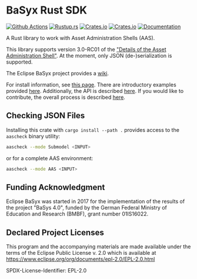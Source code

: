 <!--
SPDX-FileCopyrightText: 2021 Fraunhofer Institute for Experimental Software Engineering IESE

SPDX-License-Identifier: EPL-2.0
-->

# BaSyx Rust SDK

[![Github Actions](https://img.shields.io/github/workflow/status/eclipse-basyx/basyx-rust-sdk/Run%20CI/main)](https://github.com)
[![Rustup.rs](https://img.shields.io/badge/rustc-1.54.0%2B-orange.svg)](https://rustup.rs/)
[![Crates.io](https://img.shields.io/crates/v/basyx-rs.svg)](https://crates.io/crates/basyx-rs)
[![Crates.io](https://img.shields.io/crates/l/basyx-rs.svg)](https://crates.io/crates/basyx-rs)
[![Documentation](https://img.shields.io/badge/documentation-docs.rs-blue.svg)](https://docs.rs/basyx-rs)

A Rust library to work with Asset Administration Shells (AAS).

This library supports version 3.0-RC01 of the ["Details of the Asset Administration Shell"](https://www.plattform-i40.de/IP/Redaktion/EN/Downloads/Publikation/Details_of_the_Asset_Administration_Shell_Part1_V3.html). At the moment, only JSON (de-)serialization is supported.

The Eclipse BaSyx project provides a [wiki](https://wiki.eclipse.org/BaSyx).

For install information, see [this page](https://wiki.eclipse.org/BaSyx_/_Download).
There are introductory examples provided [here](https://wiki.eclipse.org/BaSyx_/_Introductory_Examples).
Additionally, the API is described [here](https://wiki.eclipse.org/BaSyx_/_Documentation_/_API).
If you would like to contribute, the overall process is described [here](https://wiki.eclipse.org/BaSyx_/_Developer_/_Contributing).

## Checking JSON Files

Installing this crate with `cargo install --path .` provides access to the `aascheck` binary utility:

```bash
aascheck --mode Submodel <INPUT>
```

or for a complete AAS environment:

```bash
aascheck --mode AAS <INPUT>
```

## Funding Acknowledgment

Eclipse BaSyx was started in 2017 for the implementation of the results
of the project "BaSys 4.0", funded by the German Federal Ministry
of Education and Research (BMBF), grant number 01IS16022.

## Declared Project Licenses

This program and the accompanying materials are made available under the terms of the Eclipse Public License v. 2.0 which is available at
https://www.eclipse.org/org/documents/epl-2.0/EPL-2.0.html

SPDX-License-Identifier: EPL-2.0